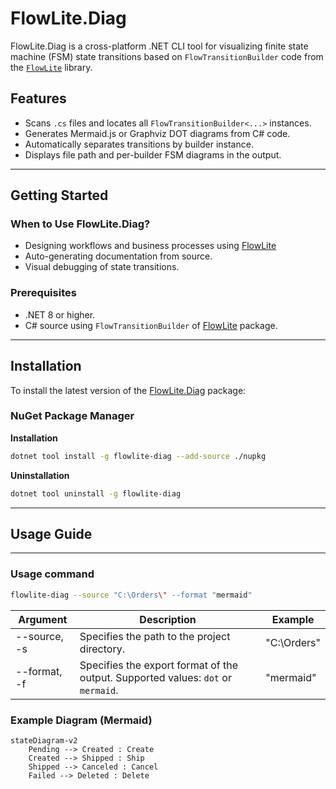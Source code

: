 # FlowLite.Diag

FlowLite.Diag is a cross-platform .NET CLI tool for visualizing finite state machine (FSM) state transitions based on `FlowTransitionBuilder` code from the [`FlowLite`](https://github.com/HawkN113/FlowLite) library.

## Features
- Scans `.cs` files and locates all `FlowTransitionBuilder<...>` instances.
- Generates Mermaid.js or Graphviz DOT diagrams from C# code.
- Automatically separates transitions by builder instance.
- Displays file path and per-builder FSM diagrams in the output.
---

## Getting Started

### When to Use FlowLite.Diag?
- Designing workflows and business processes using [FlowLite](https://www.nuget.org/packages/FlowLite/)
- Auto-generating documentation from source.
- Visual debugging of state transitions.

### Prerequisites

- .NET 8 or higher.
- C# source using `FlowTransitionBuilder` of [FlowLite](https://www.nuget.org/packages/FlowLite/) package.
---

## Installation

To install the latest version of the [FlowLite.Diag](https://www.nuget.org/packages/FlowLite.Diag/) package:

### NuGet Package Manager
**Installation**
```bash
dotnet tool install -g flowlite-diag --add-source ./nupkg
```

**Uninstallation**
```bash
dotnet tool uninstall -g flowlite-diag
```
---

## Usage Guide

---
### Usage command
```bash
flowlite-diag --source "C:\Orders\" --format "mermaid"
```
Argument | Description                                                                      | Example
---------|----------------------------------------------------------------------------------|---------|
--source, -s | Specifies the path to the project directory.                                     | "C:\Orders\"
--format, -f | Specifies the export format of the output. Supported values: `dot` or `mermaid`. | "mermaid"

### Example Diagram (Mermaid)
```mermaid
stateDiagram-v2
    Pending --> Created : Create
    Created --> Shipped : Ship
    Shipped --> Canceled : Cancel
    Failed --> Deleted : Delete
```